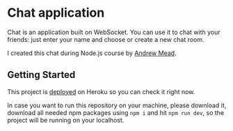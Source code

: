 # Chat application

Chat is an application built on WebSocket. You can use it to chat with your friends: just enter your name and choose or create a new chat room. 

I created this chat during Node.js course by [Andrew Mead](https://github.com/andrewjmead).

## Getting Started

This project is [deployed](https://maximenko-node-chat-app.herokuapp.com/) on Heroku so you can check it right now. 

In case you want to run this repository on your machine, please download it, download all needed npm packages using `npm i` and hit `npm run dev`, so the project will be running on your localhost.